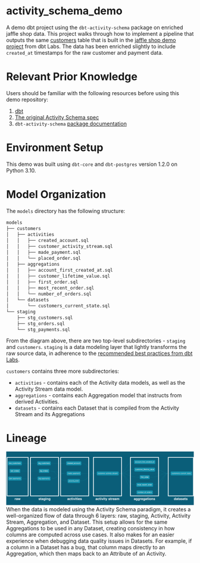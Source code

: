 # activity_schema_demo
A demo dbt project using the `dbt-activity-schema` package on enriched jaffle shop data. This project walks through how to implement a pipeline that outputs the same [customers](https://github.com/dbt-labs/jaffle_shop/blob/main/models/customers.sql) table that is built in the [jaffle shop demo project](https://github.com/dbt-labs/jaffle_shop) from dbt Labs. The data has been enriched slightly to include `created_at` timestamps for the raw customer and payment data.


# Relevant Prior Knowledge
Users should be familiar with the following resources before using this demo repository:
1. [dbt](https://docs.getdbt.com/)
2. [The original Activity Schema spec](https://www.activityschema.com/)
3. `dbt-activity-schema` [package documentation](https://dbt-activity-schema.notion.site/dbt-activity-schema-1b4fff4d0b2d43c8a3fedd857a21b47e)

# Environment Setup
This demo was built using `dbt-core` and `dbt-postgres` version 1.2.0 on Python 3.10.

# Model Organization
The `models` directory has the following structure:
```
models
├── customers
│   ├── activities
│   │   ├── created_account.sql
│   │   ├── customer_activity_stream.sql
│   │   ├── made_payment.sql
│   │   └── placed_order.sql
│   ├── aggregations
│   │   ├── account_first_created_at.sql
│   │   ├── customer_lifetime_value.sql
│   │   ├── first_order.sql
│   │   ├── most_recent_order.sql
│   │   └── number_of_orders.sql
│   └── datasets
│       └── customers_current_state.sql
└── staging
    ├── stg_customers.sql
    ├── stg_orders.sql
    └── stg_payments.sql

```
From the diagram above, there are two top-level subdirectories - `staging` and `customers`. `staging` is a data modeling layer that lightly transforms the raw source data, in adherence to the [recommended best practices from dbt Labs](https://docs.getdbt.com/guides/best-practices/how-we-structure/2-staging).

`customers` contains three more subdirectories:
* `activities` - contains each of the Activity data models, as well as the Activity Stream data model.
* `aggregations` - contains each Aggregation model that instructs from derived Activities. 
* `datasets` - contains each Dataset that is compiled from the Activity Stream and its Aggregations


# Lineage
![](lineage.png)
When the data is modeled using the Activity Schema paradigm, it creates a well-organized flow of data through 6 layers: raw, staging, Activity, Activity Stream, Aggregation, and Dataset. This setup allows for the same Aggregations to be used in any Dataset, creating consistency in how columns are computed across use cases. It also makes for an easier experience when debugging data quality issues in Datasets. For example, if a column in a Dataset has a bug, that column maps directly to an Aggregation, which then maps back to an Attribute of an Activity.


